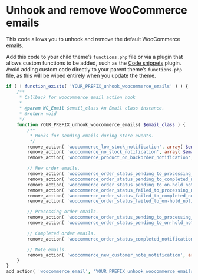 # Unhook and remove WooCommerce emails

This code allows you to unhook and remove the default WooCommerce emails.

Add this code to your child theme’s `functions.php` file or via a plugin that allows custom functions to be added, such as the [Code snippets](https://wordpress.org/plugins/code-snippets/) plugin. Avoid adding custom code directly to your parent theme’s `functions.php` file, as this will be wiped entirely when you update the theme.

```php
if ( ! function_exists( 'YOUR_PREFIX_unhook_woocommerce_emails' ) ) {
	/**
	 * Callback for woocommerce_email action hook
	 *
	 * @param WC_Email $email_class An Email class instance.
	 * @return void
	 */
	function YOUR_PREFIX_unhook_woocommerce_emails( $email_class ) {
		/**
		 * Hooks for sending emails during store events.
		 */
		remove_action( 'woocommerce_low_stock_notification', array( $email_class, 'low_stock' ) );
		remove_action( 'woocommerce_no_stock_notification', array( $email_class, 'no_stock' ) );
		remove_action( 'woocommerce_product_on_backorder_notification', array( $email_class, 'backorder' ) );

		// New order emails.
		remove_action( 'woocommerce_order_status_pending_to_processing_notification', array( $email_class->emails['WC_Email_New_Order'], 'trigger' ) );
		remove_action( 'woocommerce_order_status_pending_to_completed_notification', array( $email_class->emails['WC_Email_New_Order'], 'trigger' ) );
		remove_action( 'woocommerce_order_status_pending_to_on-hold_notification', array( $email_class->emails['WC_Email_New_Order'], 'trigger' ) );
		remove_action( 'woocommerce_order_status_failed_to_processing_notification', array( $email_class->emails['WC_Email_New_Order'], 'trigger' ) );
		remove_action( 'woocommerce_order_status_failed_to_completed_notification', array( $email_class->emails['WC_Email_New_Order'], 'trigger' ) );
		remove_action( 'woocommerce_order_status_failed_to_on-hold_notification', array( $email_class->emails['WC_Email_New_Order'], 'trigger' ) );

		// Processing order emails.
		remove_action( 'woocommerce_order_status_pending_to_processing_notification', array( $email_class->emails['WC_Email_Customer_Processing_Order'], 'trigger' ) );
		remove_action( 'woocommerce_order_status_pending_to_on-hold_notification', array( $email_class->emails['WC_Email_Customer_On_Hold_Order'], 'trigger' ) );

		// Completed order emails.
		remove_action( 'woocommerce_order_status_completed_notification', array( $email_class->emails['WC_Email_Customer_Completed_Order'], 'trigger' ) );

		// Note emails.
		remove_action( 'woocommerce_new_customer_note_notification', array( $email_class->emails['WC_Email_Customer_Note'], 'trigger' ) );
	}
}
add_action( 'woocommerce_email', 'YOUR_PREFIX_unhook_woocommerce_emails' );
```
